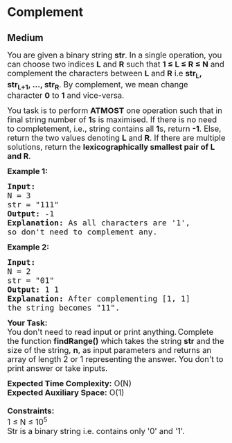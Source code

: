 # Complement
## Medium 
<div class="problem-statement">
                <p></p><p><span style="font-size:18px">You are given a binary string <strong>str</strong>. In a single operation, you can choose two indices <strong>L</strong> and <strong>R</strong> such that <strong>1 ≤ L ≤ R ≤ N</strong> and complement the characters between <strong>L</strong> and <strong>R</strong> i.e <strong>str<sub>L</sub>, str<sub>L+1</sub>, …, str<sub>R</sub></strong>. By complement, we mean change character <strong>0</strong> to <strong>1</strong> and vice-versa. </span></p>

<p><span style="font-size:18px">You task is to perform <strong>ATMOST</strong> one operation such that in final string number of <strong>1</strong>s is maximised. If there is no need to completement, i.e., string contains all <strong>1</strong>s, return <strong>-1</strong>. Else, return the two values denoting <strong>L</strong> and <strong>R</strong>. If there are multiple solutions, return the <strong>lexicographically smallest pair of L and R</strong>.</span></p>

<p><span style="font-size:18px"><strong>Example 1:</strong></span></p>

<pre><span style="font-size:18px"><strong>Input:
</strong>N = 3
str = "111"
<strong>Output:</strong> -1
<strong>Explanation:</strong> As all characters are&nbsp;'1', 
so don't need to complement any.
</span></pre>

<p><span style="font-size:18px"><strong>Example 2:</strong></span></p>

<pre><span style="font-size:18px"><strong>Input:
</strong>N = 2
str = "01"
<strong>Output:</strong> 1 1
<strong>Explanation:</strong>&nbsp;After complementing [1, 1] 
the string becomes "11".
</span></pre>

<p><span style="font-size:18px"><strong>Your Task:</strong><br>
You don't need to read input or print anything</span><strong>.&nbsp;</strong><span style="font-size:18px">Complete the function <strong>findRange()</strong>&nbsp;which takes the string <strong>str</strong>&nbsp;and the size of the string, <strong>n</strong>,&nbsp;as input parameters&nbsp;and returns an array of length 2 or 1 representing the answer.&nbsp;You don't to print answer or take inputs.</span></p>

<p><span style="font-size:18px"><strong>Expected Time Complexity:</strong>&nbsp;O(N)<br>
<strong>Expected Auxiliary Space:</strong>&nbsp;O(1)<br>
<br>
<strong>Constraints:</strong><br>
1 ≤ N ≤ 10<sup>5</sup><br>
Str is a binary string i.e. contains only '0' and '1'.</span></p>
 <p></p>
            </div>
